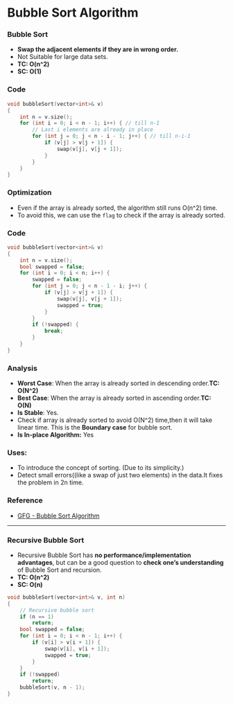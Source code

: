 # Bubble Sort Algorithm

### Bubble Sort

-   **Swap the adjacent elements if they are in wrong order.**
-   Not Suitable for large data sets.
-   **TC: O(n^2)**
-   **SC: O(1)**

### Code

```cpp
void bubbleSort(vector<int>& v)
{
    int n = v.size();
    for (int i = 0; i < n - 1; i++) { // till n-1
        // Last i elements are already in place
        for (int j = 0; j < n - i - 1; j++) { // till n-i-1
            if (v[j] > v[j + 1]) {
                swap(v[j], v[j + 1]);
            }
        }
    }
}
```

### Optimization

-   Even if the array is already sorted, the algorithm still runs O(n^2) time.
-   To avoid this, we can use the `flag` to check if the array is already sorted.

### Code

```cpp
void bubbleSort(vector<int>& v)
{
    int n = v.size();
    bool swapped = false;
    for (int i = 0; i < n; i++) {
        swapped = false;
        for (int j = 0; j < n - 1 - i; j++) {
            if (v[j] > v[j + 1]) {
                swap(v[j], v[j + 1]);
                swapped = true;
            }
        }
        if (!swapped) {
            break;
        }
    }
}
```

### Analysis

-   **Worst Case**: When the array is already sorted in descending order.**TC: O(N^2)**
-   **Best Case**: When the array is already sorted in ascending order.**TC: O(N)**
-   **Is Stable**: Yes.
-   Check if array is already sorted to avoid O(N^2) time,then it will take linear time. This is the **Boundary case** for bubble sort.
-   **Is In-place Algorithm:** Yes

### Uses:

-   To introduce the concept of sorting. (Due to its simplicity.)
-   Detect small errors((like a swap of just two elements) in the data.It fixes the problem in 2n time.

### Reference

-   [GFG - Bubble Sort Algorithm](https://www.geeksforgeeks.org/bubble-sort/)

---

### **Recursive Bubble Sort**

-   Recursive Bubble Sort has **no performance/implementation advantages**, but can be a good question to **check one’s understanding** of Bubble Sort and recursion.
-   **TC: O(n^2)**
-   **SC: O(n)**

```cpp
void bubbleSort(vector<int>& v, int n)
{
    // Recursive bubble sort
    if (n == 1)
        return;
    bool swapped = false;
    for (int i = 0; i < n - 1; i++) {
        if (v[i] > v[i + 1]) {
            swap(v[i], v[i + 1]);
            swapped = true;
        }
    }
    if (!swapped)
        return;
    bubbleSort(v, n - 1);
}
```
